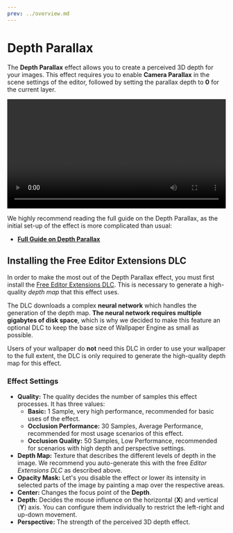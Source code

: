 ```yaml
---
prev: ../overview.md
---
```

# Depth Parallax

The **Depth Parallax** effect allows you to create a perceived 3D depth for your images. This effect requires you to enable **Camera Parallax** in the scene settings of the editor, followed by setting the parallax depth to **0** for the current layer.

<video width="100%" controls loop autoplay>
  <source src="/videos/depth_parallax.mp4" type="video/mp4">
  Your browser does not support the video tag.
</video>

We highly recommend reading the full guide on the Depth Parallax, as the initial set-up of the effect is more complicated than usual:

* [**Full Guide on Depth Parallax**](/zh/scene/parallax/depthparallax.html)

## Installing the Free Editor Extensions DLC

In order to make the most out of the Depth Parallax effect, you must first install the [Free Editor Extensions DLC](https://store.steampowered.com/app/1790230/). This is necessary to generate a high-quality *depth map* that this effect uses.

The DLC downloads a complex **neural network** which handles the generation of the depth map. **The neural network requires multiple gigabytes of disk space**, which is why we decided to make this feature an optional DLC to keep the base size of Wallpaper Engine as small as possible.

Users of your wallpaper do **not** need this DLC in order to use your wallpaper to the full extent, the DLC is only required to generate the high-quality depth map for this effect.

### Effect Settings

* **Quality:** The quality decides the number of samples this effect processes. It has three values:
    * **Basic:** 1 Sample, very high performance, recommended for basic uses of the effect.
    * **Occlusion Performance:** 30 Samples, Average Performance, recommended for most usage scenarios of this effect.
    * **Occlusion Quality:** 50 Samples, Low Performance, recommended for scenarios with high depth and perspective settings.
* **Depth Map:** Texture that describes the different levels of depth in the image. We recommend you auto-generate this with the free *Editor Extensions DLC* as described above.
* **Opacity Mask:** Let's you disable the effect or lower its intensity in selected parts of the image by painting a map over the respective areas.
* **Center:** Changes the focus point of the **Depth**.
* **Depth:** Decides the mouse influence on the horizontal (**X**) and vertical (**Y**) axis. You can configure them individually to restrict the left-right and up-down movement.
* **Perspective:** The strength of the perceived 3D depth effect.